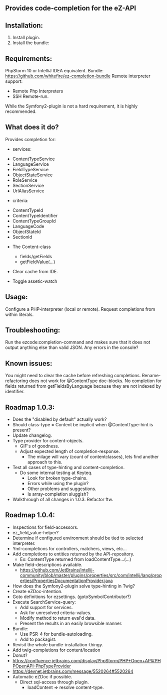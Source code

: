 Provides code-completion for the eZ-API
---------------------------------------

Installation:
-------------
1. Install plugin.
2. Install the bundle:

Requirements:
-------------
PhpStorm 10 or IntelliJ IDEA equivalent.
Bundle: https://github.com/whitefire/ez-completion-bundle
Remote interpreter support:
 - Remote Php Interpreters
 - SSH Remote-run.

While the Symfony2-plugin is not a hard requirement, it is highly recommended.

What does it do?
----------------
Provides completion for:

* services:
 - ContentTypeService
 - LanguageService
 - FieldTypeService
 - ObjectStateService
 - RoleService
 - SectionService
 - UrlAliasService

* criteria:
 - ContentTypeId
 - ContentTypeIdentifier
 - ContentTypeGroupId
 - LanguageCode
 - ObjectStateId
 - SectionId

* The Content-class
    - fields/getFields
    - getFieldValue(...)

* Clear cache from IDE.
* Toggle assetic-watch

Usage:
------
Configure a PHP-interpreter (local or remote).
Request completions from within literals.

Troubleshooting:
----------------
Run the ezcode:completion-command and makes sure that it does not output anything else than valid JSON.
Any errors in the console?

Known issues:
-------------
You might need to clear the cache before refreshing completions.
Rename-refactoring does not work for @ContentType doc-blocks.
No completion for fields returned from getFieldsByLanguage because they are not indexed by identifier.

Roadmap 1.0.3:
--------------
* Does the "disabled by default" actually work?
* Should class-type = Content be implicit when @ContentType-hint is present?
* Update changelog.
* Type provider for content-objects.
    - GIF's of goodness.
    - Adjust expected length of completion-response.
        - The milage will vary (count of contentclasses), lets find another approach to this.
* Test all cases of type-hinting and content-completion.
    - Do some internal testing at Keyteq.
        - Look for broken type-chains.
        - Errors while using the plugin?
        - Other problems and suggestions.
        - Is array-completion sluggish?
* Walkthrough of all changes in 1.0.3. Refactor ftw.

Roadmap 1.0.4:
--------------
* Inspections for field-accessors.
* ez_field_value-helper?
* Determine if configured environment should be tied to selected interpreter.
* Yml-completions for controllers, matchers, views, etc...
* Add completions to entities returned by the API-repository.
    - Ex: ContentType returned from loadContentType...(...)
* Make field-descriptions available.
    - https://github.com/JetBrains/intellij-community/blob/master/plugins/properties/src/com/intellij/lang/properties/PropertiesDocumentationProvider.java
* How does the Symfony2-plugin solve type-hinting in Twig?
* Create eZDoc-intention.
* Goto definitions for ezsettings. (gotoSymbolContributor?)
* Execute SearchService-query:
    - Add support for services.
    - Ask for unresolved criteria-values.
    - Modify method to return eval'd data.
    - Present the results in an easily browsible manner.
* Bundle:
    - Use PSR-4 for bundle-autoloading.
    - Add to packagist.
* Revisit the whole bundle-installation-thingy.
* Add twig-completions for content/location
* Donut?
* https://confluence.jetbrains.com/display/PhpStorm/PHP+Open+API#PHPOpenAPI-PhpTypeProvider
* https://devnet.jetbrains.com/message/5520264#5520264
* Automatic eZDoc if possible.
    - Direct sql-access through plugin.
        - loadContent => resolve content-type.

